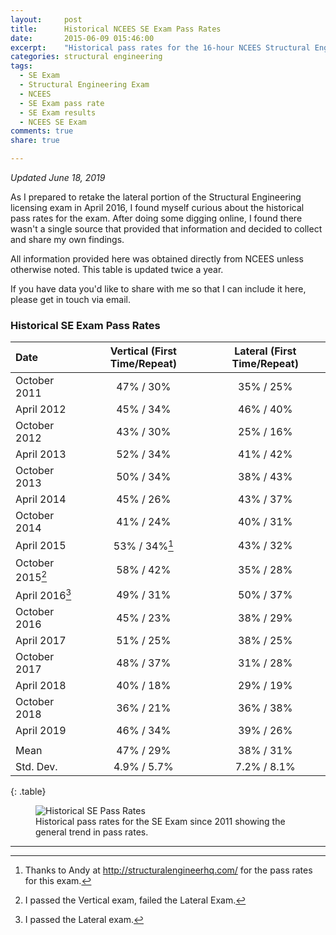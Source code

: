```yaml
---
layout:     post
title:      Historical NCEES SE Exam Pass Rates
date:       2015-06-09 015:46:00
excerpt:    "Historical pass rates for the 16-hour NCEES Structural Engineering (SE) licensing exam. Updated twice a year."
categories: structural engineering
tags:
  - SE Exam
  - Structural Engineering Exam
  - NCEES
  - SE Exam pass rate
  - SE Exam results
  - NCEES SE Exam
comments: true
share: true

---
```


_Updated June 18, 2019_

As I prepared to retake the lateral portion of the Structural Engineering licensing exam in April 2016, I found myself curious about the historical pass rates for the exam. After doing some digging online, I found there wasn't a single source that provided that information and decided to collect and share my own findings.

All information provided here was obtained directly from NCEES unless otherwise noted. This table is updated twice a year.

If you have data you'd like to share with me so that I can include it here, please get in touch via email.

### Historical SE Exam Pass Rates

| Date | Vertical (First Time/Repeat) | Lateral (First Time/Repeat) |
|:--------|:-------:|:--------:|
| October 2011   | 47% / 30%   | 35% / 25%  |
| April 2012   | 45% / 34%   | 46% / 40%   |
| October 2012   | 43% / 30% | 25% / 16%   |  
| April 2013   |  52% / 34%   | 41% / 42%   |
| October 2013   | 50% / 34% | 38% / 43%   |  
| April 2014   |  45% / 26%   | 43% / 37%   |
| October 2014   | 41% / 24% | 40% / 31%   |  
| April 2015   |  53% / 34%[^1]   | 43% / 32%   |
| October 2015[^2]   | 58% / 42% | 35% / 28%   |  
| April 2016[^3]   |  49% / 31%  | 50% / 37%   |
| October 2016   | 45% / 23% | 38% / 29%   |  
| April 2017   |  51% / 25%   | 38% / 25%   |
| October 2017   | 48% / 37% | 31% / 28%   |  
| April 2018   |  40% / 18%   | 29% / 19%   |
| October 2018   |  36% / 21%   | 36% / 38%   |
| April 2019   |    46% / 34%   | 39% / 26%  |
|              |             |             |
| Mean         | 47% / 29%   | 38% / 31%   |
| Std. Dev.    | 4.9% / 5.7% | 7.2% / 8.1% |
{: .table}

<figure>
  <img src="https://docs.google.com/spreadsheets/d/e/2PACX-1vRuMU1aiY6Q0e5UfA2wMPCOrxvhjBoxbR9-60YTr1pTXj60iOYZblMKlwprQ-tFL6L9bgvi-oBX616f/pubchart?oid=645378985&format=image" alt="Historical SE Pass Rates">
	<figcaption>Historical pass rates for the SE Exam since 2011 showing the general trend in pass rates.</figcaption>
</figure>


---
[^1]: Thanks to Andy at http://structuralengineerhq.com/ for the pass rates for this exam.
[^2]: I passed the Vertical exam, failed the Lateral Exam.
[^3]: I passed the Lateral exam.


